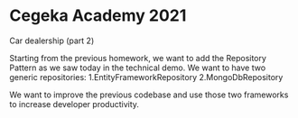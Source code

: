 # Cegeka Academy 2021

Car dealership (part 2)

Starting from the previous homework, we want to add the Repository Pattern as we saw today in the technical demo. We want to have two generic repositories:
  1.EntityFrameworkRepository<TEntity>
  2.MongoDbRepository<TEntity>

We want to improve the previous codebase and use those two frameworks to increase developer productivity.

